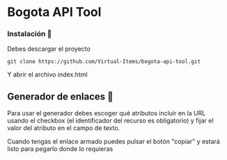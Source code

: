 # Bogota API Tool

### Instalación 🔧

Debes descargar el proyecto

```
git clone https://github.com/Virtual-Items/bogota-api-tool.git
```

Y abrir el archivo index.html

## Generador de enlaces 🔗

Para usar el generador debes escoger qué atributos incluír en la URL usando el
checkbox (el identificador del recurso es obligatorio) y fijar el valor del
atributo en el campo de texto.

Cuando tengas el enlace armado puedes pulsar el botón "copiar" y estará listo
para pegarlo donde lo requieras

